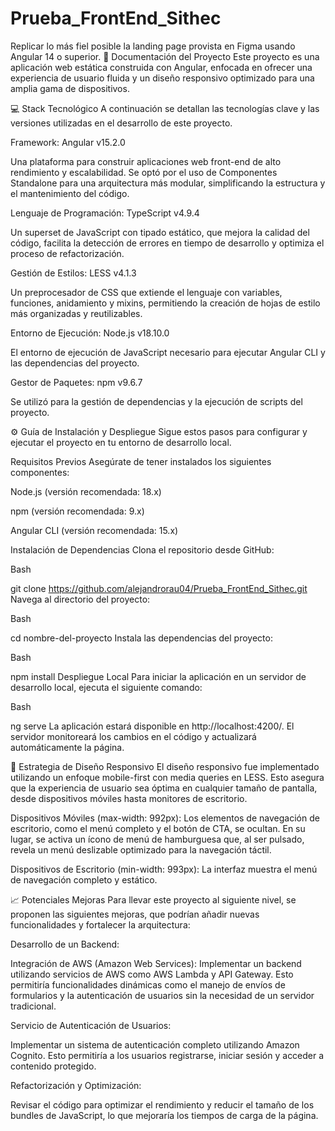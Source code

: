 # Prueba_FrontEnd_Sithec
Replicar lo más fiel posible la landing page provista en Figma usando Angular 14 o superior.
📝 Documentación del Proyecto
Este proyecto es una aplicación web estática construida con Angular, enfocada en ofrecer una experiencia de usuario fluida y un diseño responsivo optimizado para una amplia gama de dispositivos.

💻 Stack Tecnológico
A continuación se detallan las tecnologías clave y las versiones utilizadas en el desarrollo de este proyecto.

Framework: Angular v15.2.0

Una plataforma para construir aplicaciones web front-end de alto rendimiento y escalabilidad. Se optó por el uso de Componentes Standalone para una arquitectura más modular, simplificando la estructura y el mantenimiento del código.

Lenguaje de Programación: TypeScript v4.9.4

Un superset de JavaScript con tipado estático, que mejora la calidad del código, facilita la detección de errores en tiempo de desarrollo y optimiza el proceso de refactorización.

Gestión de Estilos: LESS v4.1.3

Un preprocesador de CSS que extiende el lenguaje con variables, funciones, anidamiento y mixins, permitiendo la creación de hojas de estilo más organizadas y reutilizables.

Entorno de Ejecución: Node.js v18.10.0

El entorno de ejecución de JavaScript necesario para ejecutar Angular CLI y las dependencias del proyecto.

Gestor de Paquetes: npm v9.6.7

Se utilizó para la gestión de dependencias y la ejecución de scripts del proyecto.

⚙️ Guía de Instalación y Despliegue
Sigue estos pasos para configurar y ejecutar el proyecto en tu entorno de desarrollo local.

Requisitos Previos
Asegúrate de tener instalados los siguientes componentes:

Node.js (versión recomendada: 18.x)

npm (versión recomendada: 9.x)

Angular CLI (versión recomendada: 15.x)

Instalación de Dependencias
Clona el repositorio desde GitHub:

Bash

git clone https://github.com/alejandrorau04/Prueba_FrontEnd_Sithec.git
Navega al directorio del proyecto:

Bash

cd nombre-del-proyecto
Instala las dependencias del proyecto:

Bash

npm install
Despliegue Local
Para iniciar la aplicación en un servidor de desarrollo local, ejecuta el siguiente comando:

Bash

ng serve
La aplicación estará disponible en http://localhost:4200/. El servidor monitoreará los cambios en el código y actualizará automáticamente la página.

📱 Estrategia de Diseño Responsivo
El diseño responsivo fue implementado utilizando un enfoque mobile-first con media queries en LESS. Esto asegura que la experiencia de usuario sea óptima en cualquier tamaño de pantalla, desde dispositivos móviles hasta monitores de escritorio.

Dispositivos Móviles (max-width: 992px): Los elementos de navegación de escritorio, como el menú completo y el botón de CTA, se ocultan. En su lugar, se activa un ícono de menú de hamburguesa que, al ser pulsado, revela un menú deslizable optimizado para la navegación táctil.

Dispositivos de Escritorio (min-width: 993px): La interfaz muestra el menú de navegación completo y estático.

📈 Potenciales Mejoras
Para llevar este proyecto al siguiente nivel, se proponen las siguientes mejoras, que podrían añadir nuevas funcionalidades y fortalecer la arquitectura:

Desarrollo de un Backend:

Integración de AWS (Amazon Web Services): Implementar un backend utilizando servicios de AWS como AWS Lambda y API Gateway. Esto permitiría funcionalidades dinámicas como el manejo de envíos de formularios y la autenticación de usuarios sin la necesidad de un servidor tradicional.

Servicio de Autenticación de Usuarios:

Implementar un sistema de autenticación completo utilizando Amazon Cognito. Esto permitiría a los usuarios registrarse, iniciar sesión y acceder a contenido protegido.

Refactorización y Optimización:

Revisar el código para optimizar el rendimiento y reducir el tamaño de los bundles de JavaScript, lo que mejoraría los tiempos de carga de la página.
